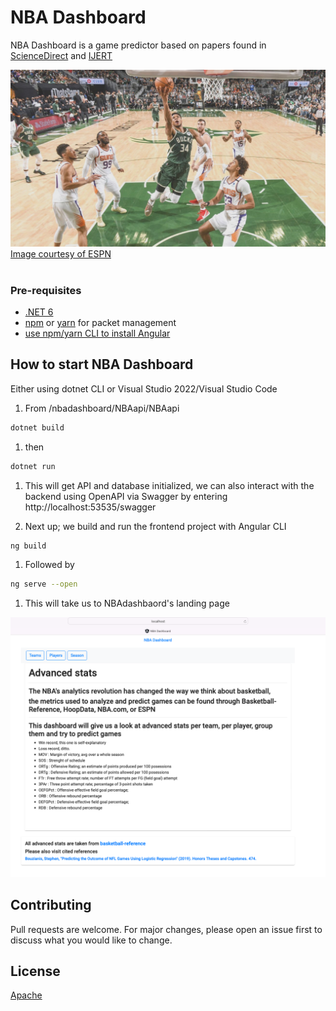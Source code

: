 # NBA Dashboard

NBA Dashboard is a game predictor based on papers found in [ScienceDirect](https://www.sciencedirect.com/science/article/pii/S2210832717301485) and [IJERT](https://www.ijert.org/prediction-of-winning-team-using-machine-learning)

  
![2021 NBA Finals - Bucks vs Suns](nba-predictions/images/bucks-suns-2021.JPG "2021 NBA Finals")
[Image courtesy of ESPN](https://www.espn.com/nba/story/_/id/31803541/nba-finals-2021-milwaukee-bucks-waste-another-legendary-performance-giannis-antetokounmpo)
#
#
### Pre-requisites

* [.NET 6](https://dotnet.microsoft.com/en-us/download)
* [npm](https://nodejs.org/en/download/) or [yarn](https://classic.yarnpkg.com/lang/en/docs/install/#mac-stable) for packet management
* [use npm/yarn CLI to install Angular](https://angular.io/guide/setup-local)

## How to start NBA Dashboard

Either using dotnet CLI or Visual Studio 2022/Visual Studio Code

1. From /nbadashboard/NBAapi/NBAapi
```bash
dotnet build
```
1. then
```bash
dotnet run
```
1. This will get API and database initialized, we can also interact with the backend using OpenAPI via Swagger by entering http://localhost:53535/swagger

1. Next up; we build and run the frontend project with Angular CLI
```bash
ng build
```
1. Followed by
```bash
ng serve --open
```
1. This will take us to NBAdashbaord's landing page

![NBADashboard](nba-predictions/images/dashboard.png "NBADashboard")

## Contributing
Pull requests are welcome. For major changes, please open an issue first to discuss what you would like to change.



## License
[Apache](https://apache.org/licenses/LICENSE-2.0)
